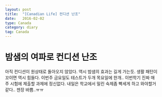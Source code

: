 ```yaml
---
layout: post
title:  "[Canadian Life] 컨디션 난조"
date:   2016-02-02
type: Canada
category: diary
tag: Canada
---
```


# 밤샘의 여파로 컨디션 난조

아직 컨디션이 원상태로 돌아오지 않았다. 역시 밤샘의 효과는 길게 가는듯. 생활 패턴이 꼬이면 역시 힘들다. 이번주 금요일도 테스트가 두개 목요일에 한개.. 이번학기 진짜 매주 시험에 제출할 과제에 정신없다. 내일은 학교에서 밀린 숙제좀 빡세게 하고 와야할거 같다.. 젠장 바쁨..ㅠㅠ